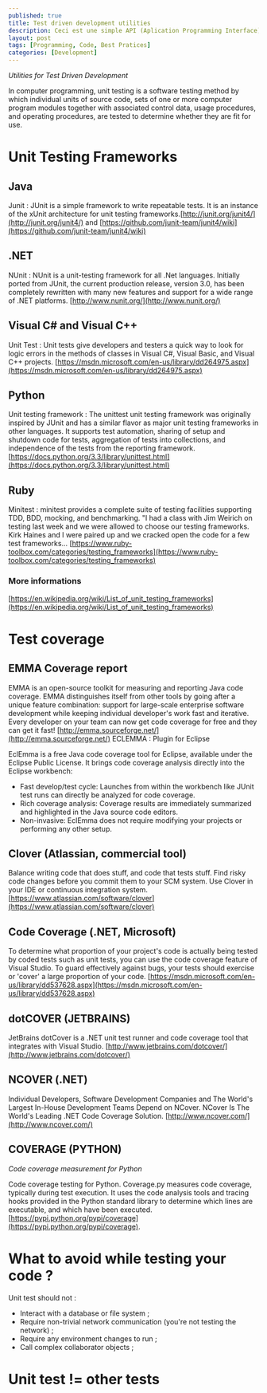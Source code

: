 ```yaml
---
published: true
title: Test driven development utilities
description: Ceci est une simple API (Aplication Programming Interface) créé à l'aide du micro-framework Slim Framework de PHP.
layout: post
tags: [Programming, Code, Best Pratices]
categories: [Development]
---
```


*Utilities for Test Driven Development*

In computer programming, unit testing is a software testing method by which individual units of source code, sets of one or more computer program modules together with associated control data, usage procedures, and operating procedures, are tested to determine whether they are fit for use.


# Unit Testing Frameworks

## Java

Junit : JUnit is a simple framework to write repeatable tests. It is an instance of the xUnit architecture for unit testing frameworks.[http://junit.org/junit4/](http://junit.org/junit4/) and [https://github.com/junit-team/junit4/wiki](https://github.com/junit-team/junit4/wiki)

## .NET

NUnit : NUnit is a unit-testing framework for all .Net languages. Initially ported from JUnit, the current production release, version 3.0, has been completely rewritten with many new features and support for a wide range of .NET platforms. [http://www.nunit.org/](http://www.nunit.org/)

## Visual C# and Visual C++

Unit Test : Unit tests give developers and testers a quick way to look for logic errors in the methods of classes in Visual C#, Visual Basic, and Visual C++ projects. [https://msdn.microsoft.com/en-us/library/dd264975.aspx](https://msdn.microsoft.com/en-us/library/dd264975.aspx)
## Python

Unit testing framework : The unittest unit testing framework was originally inspired by JUnit and has a similar flavor as major unit testing frameworks in other languages. It supports test automation, sharing of setup and shutdown code for tests, aggregation of tests into collections, and independence of the tests from the reporting framework. [https://docs.python.org/3.3/library/unittest.html](https://docs.python.org/3.3/library/unittest.html)

## Ruby

Minitest : minitest provides a complete suite of testing facilities supporting TDD, BDD, mocking, and benchmarking. "I had a class with Jim Weirich on testing last week and we were allowed to choose our testing frameworks. Kirk Haines and I were paired up and we cracked open the code for a few test frameworks... [https://www.ruby-toolbox.com/categories/testing_frameworks](https://www.ruby-toolbox.com/categories/testing_frameworks)

### More informations

[https://en.wikipedia.org/wiki/List_of_unit_testing_frameworks](https://en.wikipedia.org/wiki/List_of_unit_testing_frameworks)

# Test coverage

## EMMA Coverage report

EMMA is an open-source toolkit for measuring and reporting Java code coverage. EMMA distinguishes itself from other tools by going after a unique feature combination: support for large-scale enterprise software development while keeping individual developer's work fast and iterative. Every developer on your team can now get code coverage for free and they can get it fast! [http://emma.sourceforge.net/](http://emma.sourceforge.net/)
ECLEMMA : Plugin for Eclipse

EclEmma is a free Java code coverage tool for Eclipse, available under the Eclipse Public License. It brings code coverage analysis directly into the Eclipse workbench:

- Fast develop/test cycle: Launches from within the workbench like JUnit test runs can directly be analyzed for code coverage.
- Rich coverage analysis: Coverage results are immediately summarized and highlighted in the Java source code editors.
- Non-invasive: EclEmma does not require modifying your projects or performing any other setup.

## Clover (Atlassian, commercial tool)

Balance writing code that does stuff, and code that tests stuff. Find risky code changes before you commit them to your SCM system. Use Clover in your IDE or continuous integration system. [https://www.atlassian.com/software/clover](https://www.atlassian.com/software/clover)

## Code Coverage (.NET, Microsoft)

To determine what proportion of your project's code is actually being tested by coded tests such as unit tests, you can use the code coverage feature of Visual Studio. To guard effectively against bugs, your tests should exercise or 'cover' a large proportion of your code. [https://msdn.microsoft.com/en-us/library/dd537628.aspx](https://msdn.microsoft.com/en-us/library/dd537628.aspx)

## dotCOVER (JETBRAINS)

JetBrains dotCover is a .NET unit test runner and code coverage tool that integrates with Visual Studio. [http://www.jetbrains.com/dotcover/](http://www.jetbrains.com/dotcover/)

## NCOVER (.NET)

Individual Developers, Software Development Companies and The World's Largest In-House Development Teams Depend on NCover. NCover Is The World's Leading .NET Code Coverage Solution. [http://www.ncover.com/](http://www.ncover.com/)

## COVERAGE (PYTHON)

*Code coverage measurement for Python*

Code coverage testing for Python. Coverage.py measures code coverage, typically during test execution. It uses the code analysis tools and tracing hooks provided in the Python standard library to determine which lines are executable, and which have been executed. [https://pypi.python.org/pypi/coverage](https://pypi.python.org/pypi/coverage).


# What to avoid while testing your code ?

Unit test should not :

- Interact with a database or file system ;
- Require non-trivial network communication (you're not testing the network) ;
- Require any environment changes to run ;
- Call complex collaborator objects ;

# Unit test != other tests
